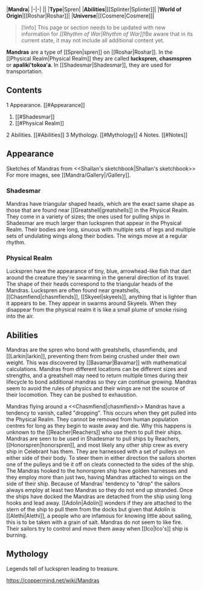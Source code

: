 |**Mandra**|
|-|-|
||
|**Type**|Spren|
|**Abilities**|[[Splinter\|Splinter]]|
|**World of Origin**|[[Roshar\|Roshar]]|
|**Universe**|[[Cosmere\|Cosmere]]|

> [!info] This page or section needs to be updated with new information for *[[Rhythm of War\|Rhythm of War]]*!Be aware that in its current state, it may not include all additional content yet.

**Mandras** are a type of [[Spren\|spren]] on [[Roshar\|Roshar]]. In the [[Physical Realm\|Physical Realm]] they are called **luckspren**, **chasmspren** or **apaliki'tokoa'a**. In [[Shadesmar\|Shadesmar]], they are used for transportation.

## Contents

1 Appearance. [[#Appearance]] 

1. [[#Shadesmar]] 
1. [[#Physical Realm]] 


2 Abilities. [[#Abilities]] 
3 Mythology. [[#Mythology]] 
4 Notes. [[#Notes]] 


## Appearance
  Sketches of Mandras from <<Shallan's sketchbook\|Shallan's sketchbook>>
For more images, see [[Mandra/Gallery\|/Gallery]].
### Shadesmar
Mandras have triangular shaped heads, which are the exact same shape as those that are found near [[Greatshell\|greatshells]] in the Physical Realm. They come in a variety of sizes; the ones used for pulling ships in Shadesmar are much larger than luckspren that appear in the Physical Realm. Their bodies are long, sinuous with multiple sets of legs and multiple sets of undulating wings along their bodies. The wings move at a regular rhythm.

### Physical Realm
Luckspren have the appearance of tiny, blue, arrowhead-like fish that dart around the creature they're swarming in the general direction of its travel. The shape of their heads correspond to the triangular heads of the Mandras. Luckspren are often found near greatshells, [[Chasmfiend\|chasmfiends]], [[Skyeel\|skyeels]], anything that is lighter than it appears to be. They appear in swarms around Skyeels. When they disappear from the physical realm it is like a small plume of smoke rising into the air.

## Abilities
Mandras are the spren who bond with greatshells, chasmfiends, and [[Larkin\|larkin]], preventing them from being crushed under their own weight. This was discovered by [[Bavamar\|Bavamar]] with mathematical calculations. Mandras from different locations can be different sizes and strengths, and a greatshell may need to return multiple times during their lifecycle to bond additional mandras so they can continue growing. Mandras seem to avoid the rules of physics and their wings are not the source of their locomotion. They can be pushed to exhaustion.

  Mandras flying around a <<Chasmfiend\|chasmfiend>>
Mandras have a tendency to vanish, called "dropping". This occurs when they get pulled into the Physical Realm. They cannot be removed from human population centres for long as they begin to waste away and die. Why this happens is unknown to the [[Reacher\|Reachers]] who use them to pull their ships.
Mandras are seen to be used in Shadesmar to pull ships by Reachers, [[Honorspren\|honorspren]], and most likely any other ship crew as every ship in Celebrant has them. They are harnessed with a set of pulleys on either side of their body. To steer them in either direction the sailors shorten one of the pulleys and tie it off on cleats connected to the sides of the ship. The Mandras hooked to the honorspren ship have golden harnesses and they employ more than just two, having Mandras attached to wings on the side of their ship.
Because of Mandras' tendency to "drop" the sailors always employ at least two Mandras so they do not end up stranded. Once the ships have docked the Mandras are detached from the ship using long hooks and lead away. [[Adolin\|Adolin]] wonders if they are attached to the stern of the ship to pull them from the docks but given that Adolin is [[Alethi\|Alethi]], a people who are infamous for knowing little about sailing, this is to be taken with a grain of salt.
Mandras do not seem to like fire. Their sailors try to control and move them away when [[Ico\|Ico's]] ship is burning.

## Mythology
Legends tell of luckspren leading to treasure.



https://coppermind.net/wiki/Mandras